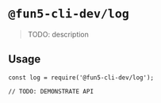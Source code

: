 # `@fun5-cli-dev/log`

> TODO: description

## Usage

```
const log = require('@fun5-cli-dev/log');

// TODO: DEMONSTRATE API
```
